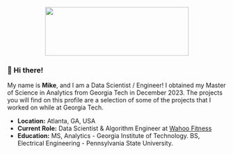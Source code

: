 <p align="center">
  <img width="330" height="112" src="https://github.com/mikecrist/mikecrist/assets/31662579/93c70632-1b25-4992-8d9c-84087cec1543">
</p>

### 👋 Hi there!
My name is **Mike**, and I am a Data Scientist / Engineer!  I obtained my Master of Science in Analytics from Georgia Tech in December 2023.  The projects you will find on this profile are a selection of some of the projects that I worked on while at Georgia Tech.

- **Location:** Atlanta, GA, USA
- **Current Role:** Data Scientist & Algorithm Engineer at [Wahoo Fitness](https://www.wahoofitness.com/?utm_id=go_cmp-11606786090_adg-116067097631_ad-491002746212_kwd-360864506157_dev-c_ext-_prd-_mca-_sig-Cj0KCQjwnJfEBhCzARIsAIMtfKLTk0ptS7KZBSe9GB03rfJGgkE2-1IEsu4GU1pvMYBZRh1201MDWcIaAiL9EALw_wcB&utm_source=google&gad_source=1&gad_campaignid=11606786090&gbraid=0AAAAACzvpWKOoAVXMoBZ1ecjSCarht1jc&gclid=Cj0KCQjwnJfEBhCzARIsAIMtfKLTk0ptS7KZBSe9GB03rfJGgkE2-1IEsu4GU1pvMYBZRh1201MDWcIaAiL9EALw_wcB)
- **Education:** MS, Analytics - Georgia Institute of Technology.  BS, Electrical Engineering - Pennsylvania State University.


<!--
**mikecrist/mikecrist** is a ✨ _special_ ✨ repository because its `README.md` (this file) appears on your GitHub profile.

Here are some ideas to get you started:

- 🔭 I’m currently working on ...
- 🌱 I’m currently learning ...
- 👯 I’m looking to collaborate on ...
- 🤔 I’m looking for help with ...
- 💬 Ask me about ...
- 📫 How to reach me: ...
- 😄 Pronouns: ...
- ⚡ Fun fact: ...
-->
